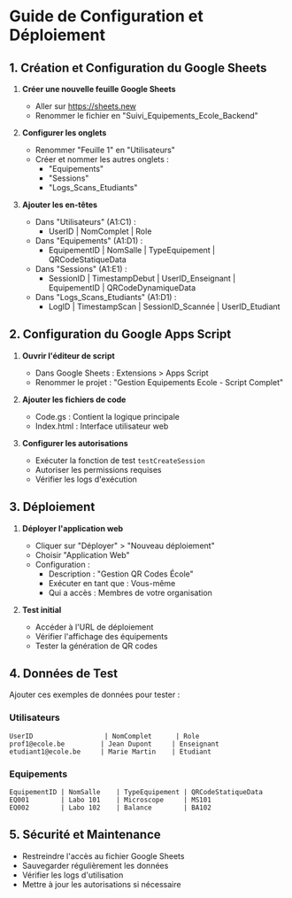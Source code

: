 # Guide de Configuration et Déploiement

## 1. Création et Configuration du Google Sheets

1. **Créer une nouvelle feuille Google Sheets**
   - Aller sur https://sheets.new
   - Renommer le fichier en "Suivi_Equipements_Ecole_Backend"

2. **Configurer les onglets**
   - Renommer "Feuille 1" en "Utilisateurs"
   - Créer et nommer les autres onglets :
     - "Equipements"
     - "Sessions"
     - "Logs_Scans_Etudiants"

3. **Ajouter les en-têtes**
   - Dans "Utilisateurs" (A1:C1) :
     - UserID | NomComplet | Role
   - Dans "Equipements" (A1:D1) :
     - EquipementID | NomSalle | TypeEquipement | QRCodeStatiqueData
   - Dans "Sessions" (A1:E1) :
     - SessionID | TimestampDebut | UserID_Enseignant | EquipementID | QRCodeDynamiqueData
   - Dans "Logs_Scans_Etudiants" (A1:D1) :
     - LogID | TimestampScan | SessionID_Scannée | UserID_Etudiant

## 2. Configuration du Google Apps Script

1. **Ouvrir l'éditeur de script**
   - Dans Google Sheets : Extensions > Apps Script
   - Renommer le projet : "Gestion Equipements Ecole - Script Complet"

2. **Ajouter les fichiers de code**
   - Code.gs : Contient la logique principale
   - Index.html : Interface utilisateur web

3. **Configurer les autorisations**
   - Exécuter la fonction de test `testCreateSession`
   - Autoriser les permissions requises
   - Vérifier les logs d'exécution

## 3. Déploiement

1. **Déployer l'application web**
   - Cliquer sur "Déployer" > "Nouveau déploiement"
   - Choisir "Application Web"
   - Configuration :
     - Description : "Gestion QR Codes École"
     - Exécuter en tant que : Vous-même
     - Qui a accès : Membres de votre organisation

2. **Test initial**
   - Accéder à l'URL de déploiement
   - Vérifier l'affichage des équipements
   - Tester la génération de QR codes

## 4. Données de Test

Ajouter ces exemples de données pour tester :

### Utilisateurs
```
UserID                  | NomComplet      | Role
prof1@ecole.be         | Jean Dupont     | Enseignant
etudiant1@ecole.be     | Marie Martin    | Etudiant
```

### Equipements
```
EquipementID | NomSalle    | TypeEquipement | QRCodeStatiqueData
EQ001        | Labo 101    | Microscope     | MS101
EQ002        | Labo 102    | Balance        | BA102
```

## 5. Sécurité et Maintenance

- Restreindre l'accès au fichier Google Sheets
- Sauvegarder régulièrement les données
- Vérifier les logs d'utilisation
- Mettre à jour les autorisations si nécessaire
